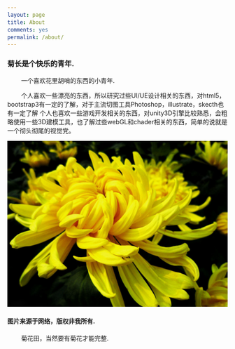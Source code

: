 ```yaml
---
layout: page
title: About
comments: yes
permalink: /about/
---
```



### 菊长是个快乐的青年.

&#160; &#160; &#160; &#160; 一个喜欢花里胡哨的东西的小青年.

&#160; &#160; &#160; &#160; 个人喜欢一些漂亮的东西，所以研究过些UI/UE设计相关的东西，对html5，bootstrap3有一定的了解，对于主流切图工具Photoshop，illustrate，skecth也有一定了解
个人也喜欢一些游戏开发相关的东西，对unity3D引擎比较熟悉，会粗略使用一些3D建模工具，也了解过些webGL和chader相关的东西，简单的说就是一个彻头彻尾的视觉党。



<img title="菊花" src="/images/chrysanthemum.jpg" alt="菊花"  />

#### 图片来源于网络，版权非我所有.


&#160; &#160; &#160; &#160; 菊花田，当然要有菊花才能完整.


